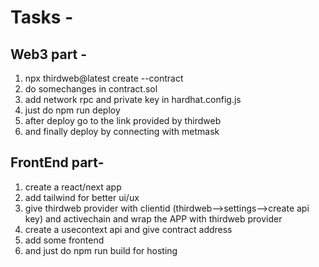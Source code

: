 # Tasks - 
  ## Web3 part -
   1) npx thirdweb@latest create --contract
   2) do somechanges in contract.sol
   3) add network rpc and private key in hardhat.config.js
   4) just do npm run deploy
   5) after deploy go to the link provided by thirdweb
   6) and finally deploy by connecting with metmask
## FrontEnd part-
   1) create a react/next app
   2) add tailwind for better ui/ux
   3) give thirdweb provider with clientid (thirdweb-->settings-->create api key) and activechain and wrap the APP with thirdweb provider
   4) create a usecontext api and give contract address
   5) add some frontend
   6) and just do npm run build for hosting
